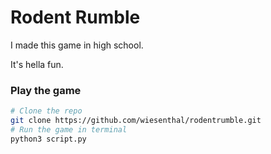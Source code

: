 # Rodent Rumble

I made this game in high school.

It's hella fun.

### Play the game

```bash
# Clone the repo
git clone https://github.com/wiesenthal/rodentrumble.git
# Run the game in terminal
python3 script.py
```
